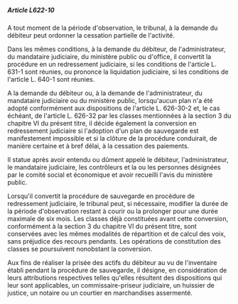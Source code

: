 ##### Article L622-10

A tout moment de la période d'observation, le tribunal, à la demande du débiteur peut ordonner la cessation partielle de l'activité.

Dans les mêmes conditions, à la demande du débiteur, de l'administrateur, du mandataire judiciaire, du ministère public ou d'office, il convertit la procédure en un redressement judiciaire, si les conditions de l'article L. 631-1 sont réunies, ou prononce la liquidation judiciaire, si les conditions de l'article L. 640-1 sont réunies.

A la demande du débiteur ou, à la demande de l'administrateur, du mandataire judiciaire ou du ministère public, lorsqu'aucun plan n'a été adopté conformément aux dispositions de l'article L. 626-30-2 et, le cas échéant, de l'article L. 626-32 par les classes mentionnées à la section 3 du chapitre VI du présent titre, il décide également la conversion en redressement judiciaire si l'adoption d'un plan de sauvegarde est manifestement impossible et si la clôture de la procédure conduirait, de manière certaine et à bref délai, à la cessation des paiements.

Il statue après avoir entendu ou dûment appelé le débiteur, l'administrateur, le mandataire judiciaire, les contrôleurs et la ou les personnes désignées par le comité social et économique et avoir recueilli l'avis du ministère public.

Lorsqu'il convertit la procédure de sauvegarde en procédure de redressement judiciaire, le tribunal peut, si nécessaire, modifier la durée de la période d'observation restant à courir ou la prolonger pour une durée maximale de six mois. Les classes déjà constituées avant cette conversion, conformément à la section 3 du chapitre VI du présent titre, sont conservées avec les mêmes modalités de répartition et de calcul des voix, sans préjudice des recours pendants. Les opérations de constitution des classes se poursuivent nonobstant la conversion.

Aux fins de réaliser la prisée des actifs du débiteur au vu de l'inventaire établi pendant la procédure de sauvegarde, il désigne, en considération de leurs attributions respectives telles qu'elles résultent des dispositions qui leur sont applicables, un commissaire-priseur judiciaire, un huissier de justice, un notaire ou un courtier en marchandises assermenté.

